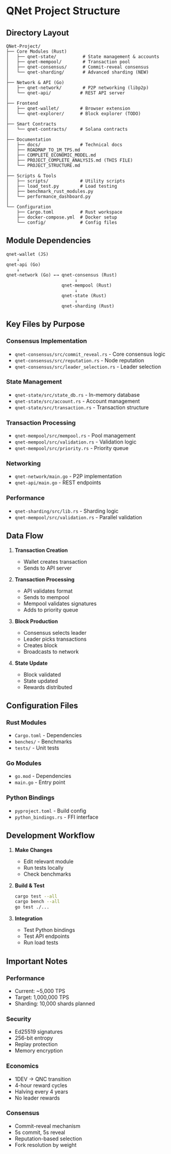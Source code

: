 # QNet Project Structure

## Directory Layout

```
QNet-Project/
├── Core Modules (Rust)
│   ├── qnet-state/          # State management & accounts
│   ├── qnet-mempool/        # Transaction pool
│   ├── qnet-consensus/      # Commit-reveal consensus
│   └── qnet-sharding/       # Advanced sharding (NEW)
│
├── Network & API (Go)
│   ├── qnet-network/        # P2P networking (libp2p)
│   └── qnet-api/           # REST API server
│
├── Frontend
│   ├── qnet-wallet/        # Browser extension
│   └── qnet-explorer/      # Block explorer (TODO)
│
├── Smart Contracts
│   └── qnet-contracts/     # Solana contracts
│
├── Documentation
│   ├── docs/               # Technical docs
│   ├── ROADMAP_TO_1M_TPS.md
│   ├── COMPLETE_ECONOMIC_MODEL.md
│   ├── PROJECT_COMPLETE_ANALYSIS.md (THIS FILE)
│   └── PROJECT_STRUCTURE.md
│
├── Scripts & Tools
│   ├── scripts/            # Utility scripts
│   ├── load_test.py        # Load testing
│   ├── benchmark_rust_modules.py
│   └── performance_dashboard.py
│
└── Configuration
    ├── Cargo.toml          # Rust workspace
    ├── docker-compose.yml  # Docker setup
    └── config/             # Config files
```

## Module Dependencies

```
qnet-wallet (JS)
    ↓
qnet-api (Go)
    ↓
qnet-network (Go) ←→ qnet-consensus (Rust)
                          ↓
                     qnet-mempool (Rust)
                          ↓
                     qnet-state (Rust)
                          ↓
                     qnet-sharding (Rust)
```

## Key Files by Purpose

### Consensus Implementation
- `qnet-consensus/src/commit_reveal.rs` - Core consensus logic
- `qnet-consensus/src/reputation.rs` - Node reputation
- `qnet-consensus/src/leader_selection.rs` - Leader selection

### State Management
- `qnet-state/src/state_db.rs` - In-memory database
- `qnet-state/src/account.rs` - Account management
- `qnet-state/src/transaction.rs` - Transaction structure

### Transaction Processing
- `qnet-mempool/src/mempool.rs` - Pool management
- `qnet-mempool/src/validation.rs` - Validation logic
- `qnet-mempool/src/priority.rs` - Priority queue

### Networking
- `qnet-network/main.go` - P2P implementation
- `qnet-api/main.go` - REST endpoints

### Performance
- `qnet-sharding/src/lib.rs` - Sharding logic
- `qnet-mempool/src/validation.rs` - Parallel validation

## Data Flow

1. **Transaction Creation**
   - Wallet creates transaction
   - Sends to API server

2. **Transaction Processing**
   - API validates format
   - Sends to mempool
   - Mempool validates signatures
   - Adds to priority queue

3. **Block Production**
   - Consensus selects leader
   - Leader picks transactions
   - Creates block
   - Broadcasts to network

4. **State Update**
   - Block validated
   - State updated
   - Rewards distributed

## Configuration Files

### Rust Modules
- `Cargo.toml` - Dependencies
- `benches/` - Benchmarks
- `tests/` - Unit tests

### Go Modules
- `go.mod` - Dependencies
- `main.go` - Entry point

### Python Bindings
- `pyproject.toml` - Build config
- `python_bindings.rs` - FFI interface

## Development Workflow

1. **Make Changes**
   - Edit relevant module
   - Run tests locally
   - Check benchmarks

2. **Build & Test**
   ```bash
   cargo test --all
   cargo bench --all
   go test ./...
   ```

3. **Integration**
   - Test Python bindings
   - Test API endpoints
   - Run load tests

## Important Notes

### Performance
- Current: ~5,000 TPS
- Target: 1,000,000 TPS
- Sharding: 10,000 shards planned

### Security
- Ed25519 signatures
- 256-bit entropy
- Replay protection
- Memory encryption

### Economics
- 1DEV → QNC transition
- 4-hour reward cycles
- Halving every 4 years
- No leader rewards

### Consensus
- Commit-reveal mechanism
- 5s commit, 5s reveal
- Reputation-based selection
- Fork resolution by weight 